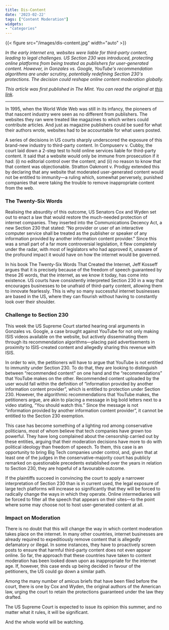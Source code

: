 ```yaml
---
title: Dis-Content
date: '2023-02-22'
tags: ["Content Moderation"]
widgets: 
- "categories"
---
```


{{< figure src="/images/dis-content.jpg" width="auto" >}}

*In the early internet era, websites were liable for third-party content, leading to legal challenges. US Section 230 was introduced, protecting online platforms from being treated as publishers for user-generated content. However, in Gonzales vs. Google, YouTube's recommendation algorithms are under scrutiny, potentially redefining Section 230's protections. The decision could reshape online content moderation globally.*

<!--more-->
*This article was first published in The Mint. You can read the original at [this link](https://www.livemint.com/opinion/columns/a-judicial-call-on-a-liability-shield-can-reshape-the-web-11677003102697.html).*

---

In 1995, when the World Wide Web was still in its infancy, the pioneers of that nascent industry were seen as no different from publishers. The websites they ran were treated like magazines to which writers could contribute articles. And just as magazine publishers could be sued for what their authors wrote, websites had to be accountable for what users posted.

A series of decisions in US courts sharply underscored the exposure of this brand-new industry to third-party content. In Compuserv v. Cubby, the court laid down a 2-step test to hold online services liable for third-party content. It said that a website would only be immune from prosecution if it had: (i) no editorial control over the content; and (ii) no reason to know that that content was objectionable. Stratton Oakmont v. Prodigy extended this by declaring that any website that moderated user-generated content would not be entitled to immunity—a ruling which, somewhat perversely, punished companies that were taking the trouble to remove inappropriate content from the web.

### The Twenty-Six Words

Realising the absurdity of this outcome, US Senators Cox and Wyden set out to enact a law that would restore the much-needed protection of internet companies. They inserted into the Communications Decency Act, a new Section 230 that stated: “No provider or user of an interactive computer service shall be treated as the publisher or speaker of any information provided by another information content provider.” Since this was a small part of a far more controversial legislation, it flew completely under the radar, with most of legislators who had approved it, unaware of the profound impact it would have on how the internet would be governed.

In his book The Twenty-Six Words That Created the Internet, Jeff Kosseff argues that it is precisely because of the freedom of speech guaranteed by these 26 words, that the internet, as we know it today, has come into existence. US courts have consistently interpreted Section 230 in a way that encourages businesses to be unafraid of third-party content, allowing them to innovate fearlessly. This is why so many successful internet businesses are based in the US, where they can flourish without having to constantly look over their shoulder.

### Challenge to Section 230

This week the US Supreme Court started hearing oral arguments in Gonzales vs. Google, a case brought against YouTube for not only making ISIS videos available on the website, but actively disseminating them through its recommendation algorithms—placing paid advertisements in proximity to ISIS-created content and allegedly sharing this revenue with ISIS.

In order to win, the petitioners will have to argue that YouTube is not entitled to immunity under Section 230. To do that, they are looking to distinguish between “recommended content” on one hand and the “recommendations” that YouTube makes on the other. Recommended content uploaded by the user would fall within the definition of “information provided by another information content provider”, which is entitled to protection under Section 230. However, the algorithmic recommendations that YouTube makes, the petitioners argue, are akin to placing a message in big bold letters next to a video stating, “You should watch this.” Since the message is not “information provided by another information content provider”, it cannot be entitled to the Section 230 exemption.

This case has become something of a lighting rod among conservative politicians, most of whom believe that tech companies have grown too powerful. They have long complained about the censorship carried out by these entities, arguing that their moderation decisions have more to do with political ideology than freedom of speech. To them, this case is an opportunity to bring Big Tech companies under control, and, given that at least one of the judges in the conservative-majority court has publicly remarked on questionable precedents established over the years in relation to Section 230, they are hopeful of a favourable outcome.

If the plaintiffs succeed in convincing the court to apply a narrower interpretation of Section 230 than is in current used, the legal exposure of large tech platforms will increase so significantly that they will be forced to radically change the ways in which they operate. Online intermediaries will be forced to filter all the speech that appears on their sites—to the point where some may choose not to host user-generated content at all.

### Impact on Moderation

There is no doubt that this will change the way in which content moderation takes place on the internet. In many other countries, internet businesses are already required to expeditiously remove content that is allegedly defamatory or illegal. In some instances, they have to proactively screen posts to ensure that harmful third-party content does not even appear online. So far, the approach that these countries have taken to content moderation has been looked down upon as inappropriate for the internet age. If, however, this case ends up being decided in favour of the petitioners, the US could go down a similar path.

Among the many number of amicus briefs that have been filed before the court, there is one by Cox and Wyden, the original authors of the American law, urging the court to retain the protections guaranteed under the law they drafted.

The US Supreme Court is expected to issue its opinion this summer, and no matter what it rules, it will be significant.

And the whole world will be watching.

